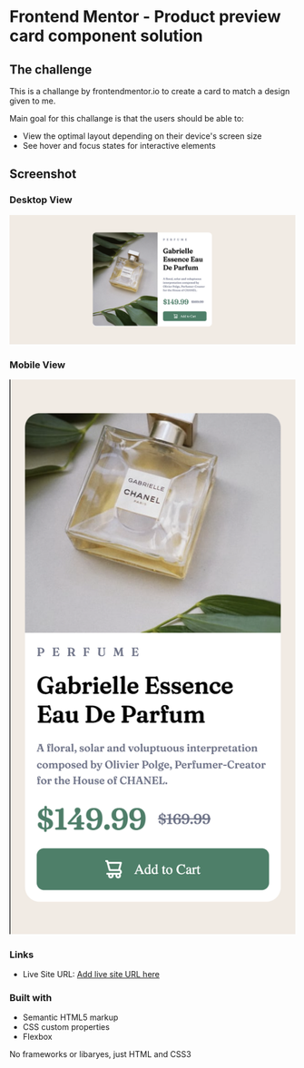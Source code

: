 # Frontend Mentor - Product preview card component solution

## The challenge

This is a challange by frontendmentor.io to create a card to match a design given to me.

Main goal for this challange is that the users should be able to:

- View the optimal layout depending on their device's screen size
- See hover and focus states for interactive elements

## Screenshot

### Desktop View

![](./images/ProjectScreenShot.png)

### Mobile View

![](./images/ProjectScreenshotMobile.png)

### Links

- Live Site URL: [Add live site URL here](https://your-live-site-url.com)

### Built with

- Semantic HTML5 markup
- CSS custom properties
- Flexbox

No frameworks or libaryes, just HTML and CSS3
